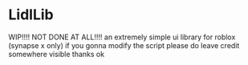 # LidlLib
WIP!!!! NOT DONE AT ALL!!!!
an extremely simple ui library for roblox (synapse x only)
if you gonna modify the script please do leave credit somewhere visible thanks ok
